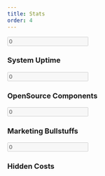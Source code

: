 ```yaml
---
title: Stats
order: 4
---
```


<!-- our-skill-area start -->
<div class="our-skill-area fix hidden-sm">
  <div class="test-overly"></div>
  <div class="skill-bg area-padding-2">
    <div class="container">
      <!-- section-heading end -->
      <div class="row">
        <div class="skill-text">
          <!-- single-skill start -->
          <div class="col-xs-12 col-sm-3 col-md-3 text-center">
            <div class="single-skill">
              <div class="progress-circular">
                <input type="text" class="knob" value="0" data-rel="99.5" data-linecap="round" data-width="175" data-bgcolor="#fff" data-fgcolor="#3EC1D5" data-thickness=".20" data-readonly="true" disabled>
                <h3 class="progress-h4">System Uptime</h3>
              </div>
            </div>
          </div>
          <!-- single-skill end -->
          <!-- single-skill start -->
          <div class="col-xs-12 col-sm-3 col-md-3 text-center">
            <div class="single-skill">
              <div class="progress-circular">
                <input type="text" class="knob" value="0" data-rel="85" data-linecap="round" data-width="175" data-bgcolor="#fff" data-fgcolor="#3EC1D5" data-thickness=".20" data-readonly="true" disabled>
                <h3 class="progress-h4">OpenSource Components</h3>
              </div>
            </div>
          </div>
          <!-- single-skill end -->
          <!-- single-skill start -->
          <div class="col-xs-12 col-sm-3 col-md-3 text-center">
            <div class="single-skill">
              <div class="progress-circular">
                <input type="text" class="knob" value="0" data-rel="3" data-linecap="round" data-width="175" data-bgcolor="#fff" data-fgcolor="#3EC1D5" data-thickness=".20" data-readonly="true" disabled>
                <h3 class="progress-h4">Marketing Bullstuffs</h3>
              </div>
            </div>
          </div>
          <!-- single-skill end -->
          <!-- single-skill start -->
          <div class="col-xs-12 col-sm-3 col-md-3 text-center">
            <div class="single-skill">
              <div class="progress-circular">
                <input type="text" class="knob" value="0" data-rel="0" data-linecap="round" data-width="175" data-bgcolor="#fff" data-fgcolor="#3EC1D5" data-thickness=".20" data-readonly="true" disabled>
                <h3 class="progress-h4">Hidden Costs</h3>
              </div>
            </div>
          </div>
          <!-- single-skill end -->
        </div>
      </div>
    </div>
  </div>
</div>
<!-- our-skill-area end -->